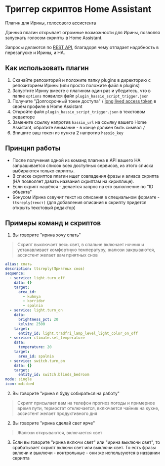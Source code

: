 # Триггер скриптов Home Assistant
Плагин для [Ирины, голосового ассистента](https://github.com/janvarev/Irene-Voice-Assistant)

Данный плагин открывает огромные возможности для Ирины, позволяя запускать голосом скрипты в Home Assistant.

Запросы делаются по [REST API](https://developers.home-assistant.io/docs/api/rest/), благадоря чему отпадает надобность в перезапуске и Ирины, и HA.

## Как использовать плагин
1. Скачайте репозиторий и положите папку plugins в директорию с репозиторием Ирины (или просто положите файл в plugins)
2. Запустите Ирину вместе с плагином один раз и убедитесь, что в папке `options` появился файл `plugin_hassio_script_trigger.json`
3. Получите "Долгосрочный токен доступа" / [long lived access token](https://developers.home-assistant.io/docs/auth_api/#long-lived-access-token) в своём профиле в Home Assistant
4. Откройте файл `plugin_hassio_script_trigger.json` в текстовом редакторе
5. Замените ссылку напротив `hassio_url` на ссылку вашего Home Assistant, обратите внимание - в конце должен быть символ `/`
6. Впишите ваш токен из пункта 2 напротив `hassio_key`

## Принцип работы
- После получения одной из команд плагина в API вашего HA запрашивается список всех доступных сервисов, из этого списка выбираются только скрипты.
- В списке скриптов плагин ищет совпадения фразы и алиаса скрипта (HA позволяет давать названия скриптам на кириллице).
- Если скрипт нашёлся - делается запрос на его выполнение по "ID объекта"
- Бонусом Ирина озвучит текст из описания в специальном формате - `ttsreply(текст)` (для добавления описания к скрипту придется открыть текстовый редактор)

## Примеры команд и скриптов
1. Вы говорите "ирина хочу спать"

>Скрипт выключает весь свет, в спальне включает ночник и устанавливает комфортную температуру, жалюзи закрываются, ассистент желает вам приятных снов

```YAML
alias: спать
description: ttsreply(Приятных снов)
sequence:
  - service: light.turn_off
    data: {}
    target:
      area_id:
        - kuhnya
        - korridor
        - spalnia
  - service: light.turn_on
    data:
      brightness_pct: 20
      kelvin: 2500
    target:
      entity_id: light.tradfri_lamp_level_light_color_on_off
  - service: climate.set_temperature
    data:
      temperature: 20
    target:
      area_id: spalnia
  - service: switch.turn_on
    data: {}
    target:
      entity_id: switch.blinds_bedroom
mode: single
icon: mdi:bed
```

2. Вы говорите "ирина я буду собираться на работу"

>Скрипт присылает вам на телефон прогноз погоды и примерное время пути, термостат отключается, включается чайник на кухне, ассистент желает  продуктивного дня

2. Вы говорите "ирина сделай свет ярче"

>Жалюзи открываются, включается свет

3. Если вы говорите "ирина включи свет" или "ирина выключи свет", то срабатывает скрипт включи свет или выключи свет. То есть фразы включи и выключи - контрольные - они же используются в названии скрипта 
